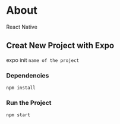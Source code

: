 # About
React Native

## Creat New Project with Expo
expo init `name of the project`

### Dependencies
```npm
npm install
```
### Run the Project
```npm
npm start
```
